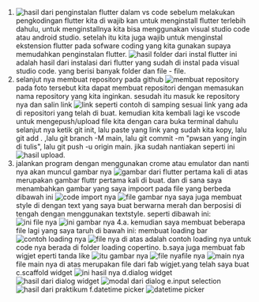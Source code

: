 1. ![hasil dari penginstalan flutter dalam vs code](image.png)
sebelum melakukan pengkodingan flutter kita di wajib kan untuk menginstall flutter terlebih dahulu, untuk menginstallnya kita bisa menggunakan visual studio code atau android studio. setelah itu kita juga wajib untuk menginstal ekstension flutter pada sofware coding yang kita gunakan supaya memudahkan penginstalan flutter.
![hasil folder dari instal flutter](image-1.png)
ini adalah hasil dari instalasi dari flutter yang sudah di instal pada visual studio code. yang berisi banyak folder dan file - file.
2. selanjut nya membuat repository pada github ![membuat repository](image-2.png) pada foto tersebut kita dapat membuat repositori dengan memasukan nama repository yang kita inginkan. sesudah itu masuk ke repository nya dan salin link ![link](image-3.png) seperti contoh di samping sesuai link yang ada di repositori yang telah di buat.
kemudian kita kembali lagi ke vscode untuk mengepush/upload file kita dengan cara buka terminal dahulu selanjut nya ketik git init, lalu paste yang link yang sudah kita kopy, lalu git add . ,lalu git branch -M main, lalu git commit -m "pwsan yang ingin di tulis", lalu git push -u origin main.
jika sudah nantiakan seperti ini ![hasil upload](image-4.png).
3. jalankan program dengan menggunakan crome atau emulator dan nanti nya akan muncul gambar nya
![gambar dari flutter pertama kali](image-5.png)
di atas merupakan gambar fluttr pertama kali di buat. dan di sana saya menambahkan gambar yang saya impoort pada file yang berbeda dibawah ini
![code import nya](image-6.png)
![file gambar nya](image-7.png)
saya juga membuat style di dengan text yang saya buat berwarna merah dan berposisi di tengah dengan menggunakan textstyle. seperti dibawah ini:
![ini file nya](image-9.png)
![ini gambar nya](image-8.png)
4.a. kemudian saya membuat beberapa file lagi yang saya taruh di bawah ini:
membuat loading bar
![contoh loading nya](image-10.png)
![file nya](image-14.png)
di atas adalah contoh loading nya untuk code nya berada di folder loading copertino.
b.saya juga membuat fab wigjet eperti tanda like
![itu gambar nya](image-11.png)
![file nya](image-12.png)file nya
![main nya](image-13.png)file main nya
di atas merupakan file dari fab wigjet.yang telah saya buat
c.scaffold widget
![ini hasil nya](image-15.png)
d.dialog widget
![hasil dari dialog widget](image-16.png)
![modal dari dialog](image-17.png)
e.input selection
![hasil dari praktikum](image-18.png)
f.datetime picker
![datetime picker](image-19.png)